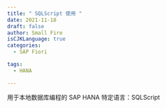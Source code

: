 ```yaml
---
title: " SQLScript 使用 "
date: 2021-11-18
draft: false
author: Small Fire
isCJKLanguage: true
categories: 
  - SAP Fiori

tags: 
  - HANA

---
```


用于本地数据库编程的 SAP HANA 特定语言：SQLScript